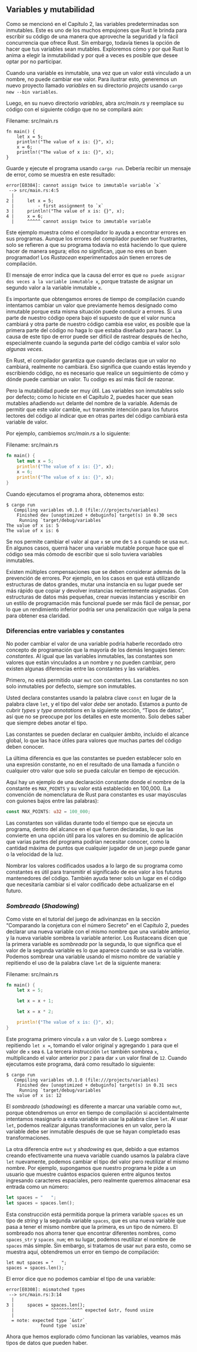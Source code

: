 ## Variables y mutabilidad

Como se mencionó en el Capítulo 2, las variables predeterminadas son
inmutables. Este es uno de los muchos empujones que Rust le brinda para
escribir su código de una manera que aproveche la seguridad y la
fácil concurrencia que ofrece Rust. Sin embargo, todavía tienes la opción de
hacer que tus variables sean mutables. Exploremos cómo y por qué Rust lo
anima a elegir la inmutabilidad y por qué a veces es posible que desee
optar por no participar.

Cuando una variable es inmutable, una vez que un valor está vinculado a un
nombre, no puede cambiar ese valor. Para ilustrar esto, generemos un nuevo
proyecto llamado *variables* en su directorio *projects* usando
`cargo new --bin variables`.

Luego, en su nuevo directorio *variables*, abra *src/main.rs* y reemplace su
código con el siguiente código que no se compilará aún:

<span class="filename">Filename: src/main.rs</span>

```rust,ignore
fn main() {
    let x = 5;
    println!("The value of x is: {}", x);
    x = 6;
    println!("The value of x is: {}", x);
}
```

Guarde y ejecute el programa usando `cargo run`. Debería recibir un mensaje
de error, como se muestra en este resultado:

```text
error[E0384]: cannot assign twice to immutable variable `x`
 --> src/main.rs:4:5
  |
2 |     let x = 5;
  |         - first assignment to `x`
3 |     println!("The value of x is: {}", x);
4 |     x = 6;
  |     ^^^^^ cannot assign twice to immutable variable
```

Este ejemplo muestra cómo el compilador lo ayuda a encontrar errores en sus
programas. Aunque los errores del compilador pueden ser frustrantes, solo se
refieren a que su programa todavía no está haciendo lo que quiere hacer de
manera segura; ellos *no* significan, ¡que no eres un buen programador! Los
*Rustacean* experimentados aún tienen errores de compilación.

El mensaje de error indica que la causa del error es que `no puede
asignar dos veces a la variable inmutable x`, porque trataste de asignar un
segundo valor a la variable inmutable `x`.

Es importante que obtengamos errores de tiempo de compilación cuando
intentamos cambiar un valor que previamente hemos designado como inmutable
porque esta misma situación puede conducir a errores. Si una parte de nuestro
código opera bajo el supuesto de que el valor nunca cambiará y otra parte de
nuestro código cambia ese valor, es posible que la primera parte del código
no haga lo que estaba diseñado para hacer. La causa de este tipo de error
puede ser difícil de rastrear después de hecho, especialmente cuando la
segunda parte del código cambia el valor solo *algunas veces*.

En Rust, el compilador garantiza que cuando declaras que un valor no cambiará,
realmente no cambiará. Eso significa que cuando estás leyendo y escribiendo
código, no es necesario que realice un seguimiento de cómo y dónde puede
cambiar un valor. Tu codigo es así más fácil de razonar.

Pero la mutabilidad puede ser muy útil. Las variables son inmutables solo por
defecto; como lo hiciste en el Capítulo 2, puedes hacer que sean mutables
añadiendo `mut` delante del nombre de la variable. Además de permitir que
este valor cambie, `mut` transmite intención para los futuros lectores del
código al indicar que en otras partes del código cambiará esta variable de valor.

Por ejemplo, cambiemos *src/main.rs* a lo siguiente:

<span class="filename">Filename: src/main.rs</span>

```rust
fn main() {
    let mut x = 5;
    println!("The value of x is: {}", x);
    x = 6;
    println!("The value of x is: {}", x);
}
```

Cuando ejecutamos el programa ahora, obtenemos esto:

```text
$ cargo run
   Compiling variables v0.1.0 (file:///projects/variables)
    Finished dev [unoptimized + debuginfo] target(s) in 0.30 secs
     Running `target/debug/variables`
The value of x is: 5
The value of x is: 6
```

Se nos permite cambiar el valor al que `x` se une de `5` a `6` cuando se usa
`mut`. En algunos casos, querrá hacer una variable mutable porque hace que el
código sea más cómodo de escribir que si solo tuviera variables inmutables.

Existen múltiples compensaciones que se deben considerar además de la
prevención de errores. Por ejemplo, en los casos en que está utilizando
estructuras de datos grandes, mutar una instancia en su lugar puede ser más
rápido que copiar y devolver instancias recientemente asignadas. Con
estructuras de datos más pequeñas, crear nuevas instancias y escribir en un
estilo de programación más funcional puede ser más fácil de pensar, por lo
que un rendimiento inferior podría ser una penalización que valga la pena para
obtener esa claridad.

### Diferencias entre variables y constantes

No poder cambiar el valor de una variable podría haberle recordado otro
concepto de programación que la mayoría de los demás lenguajes tienen:
*constantes*. Al igual que las variables inmutables, las constantes son
valores que están vinculados a un nombre y no pueden cambiar, pero existen
algunas diferencias entre las constantes y las variables.

Primero, no está permitido usar `mut` con constantes. Las constantes no son
solo inmutables por defecto, siempre son inmutables.

Usted declara constantes usando la palabra clave `const` en lugar de la
palabra clave `let`, y el tipo del valor *debe* ser anotado. Estamos a punto
de cubrir *types* y *type annotations* en la siguiente sección, “Tipos de
datos”, así que no se preocupe por los detalles en este momento. Solo debes
saber que siempre debes anotar el tipo.

Las constantes se pueden declarar en cualquier ámbito, incluido el alcance
global, lo que las hace útiles para valores que muchas partes del código
deben conocer.

La última diferencia es que las constantes se pueden establecer solo en una
expresión constante, no en el resultado de una llamada a función o cualquier
otro valor que solo se pueda calcular en tiempo de ejecución.

Aquí hay un ejemplo de una declaración constante donde el nombre de la
constante es `MAX_POINTS` y su valor está establecido en 100,000. (La
convención de nomenclatura de Rust para constantes es usar mayúsculas con
guiones bajos entre las palabras):

```rust
const MAX_POINTS: u32 = 100_000;
```

Las constantes son válidas durante todo el tiempo que se ejecuta un programa,
dentro del alcance en el que fueron declaradas, lo que las convierte en una
opción útil para los valores en su dominio de aplicación que varias partes
del programa podrían necesitar conocer, como la cantidad máxima de puntos que
cualquier jugador de un juego puede ganar o la velocidad de la luz.

Nombrar los valores codificados usados a lo largo de su programa como
constantes es útil para transmitir el significado de ese valor a los futuros
mantenedores del código. También ayuda tener solo un lugar en el código que
necesitaría cambiar si el valor codificado debe actualizarse en el futuro.

### *Sombreado* (*Shadowing*)

Como viste en el tutorial del juego de adivinanzas en la sección
“Comparando la conjetura con el número Secreto” en el Capítulo 2, puedes declarar una
nueva variable con el mismo nombre que una variable anterior, y la nueva
variable sombrea la variable anterior. Los Rustaceans dicen que la primera
variable es *sombreada* por la segunda, lo que significa que el valor de la
segunda variable es lo que aparece cuando se usa la variable. Podemos
sombrear una variable usando el mismo nombre de variable y repitiendo el uso
de la palabra clave `let` de la siguiente manera:

<span class="filename">Filename: src/main.rs</span>

```rust
fn main() {
    let x = 5;

    let x = x + 1;

    let x = x * 2;

    println!("The value of x is: {}", x);
}
```

Este programa primero vincula `x` a un valor de `5`. Luego sombrea `x`
repitiendo `let x =`, tomando el valor original y agregando `1` para que el
valor de `x` sea `6`. La tercera instrucción `let` también sombrea `x`,
multiplicando el valor anterior por `2` para dar `x` un valor final de `12`.
Cuando ejecutamos este programa, dará como resultado lo siguiente:

```text
$ cargo run
   Compiling variables v0.1.0 (file:///projects/variables)
    Finished dev [unoptimized + debuginfo] target(s) in 0.31 secs
     Running `target/debug/variables`
The value of x is: 12
```

El *sombreado* (*shadowing*) es diferente a marcar una variable como `mut`,
porque obtendremos un error en tiempo de compilación si accidentalmente
intentamos reasignarlo a esta variable sin usar la palabra clave `let`. Al
usar `let`, podemos realizar algunas transformaciones en un valor, pero la
variable debe ser inmutable después de que se hayan completado esas
transformaciones.

La otra diferencia entre `mut` y *shadowing* es que, debido a que estamos
creando efectivamente una nueva variable cuando usamos la palabra clave `let`
nuevamente, podemos cambiar el tipo del valor pero reutilizar el mismo
nombre. Por ejemplo, supongamos que nuestro programa le pide a un usuario que
muestre cuántos espacios quieren entre algunos textos ingresando caracteres
espaciales, pero realmente queremos almacenar esa entrada como un número:

```rust
let spaces = "   ";
let spaces = spaces.len();
```

Esta construcción está permitida porque la primera variable `spaces` es un
tipo de *string* y la segunda variable `spaces`, que es una nueva variable
que pasa a tener el mismo nombre que la primera, es un tipo de número. El
sombreado nos ahorra tener que encontrar diferentes nombres, como
`spaces_str` y `spaces_num`; en su lugar, podemos reutilizar el nombre de
`spaces` más simple. Sin embargo, si tratamos de usar `mut` para esto, como
se muestra aquí, obtendremos un error en tiempo de compilación:

```rust,ignore
let mut spaces = "   ";
spaces = spaces.len();
```

El error dice que no podemos cambiar el tipo de una variable:

```text
error[E0308]: mismatched types
 --> src/main.rs:3:14
  |
3 |     spaces = spaces.len();
  |              ^^^^^^^^^^^^ expected &str, found usize
  |
  = note: expected type `&str`
             found type `usize`
```

Ahora que hemos explorado cómo funcionan las variables, veamos más tipos de
datos que pueden haber.
